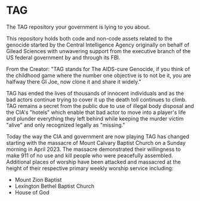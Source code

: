 # TAG
The TAG repository your government is lying to you about. 

This repository holds both code and non-code assets related to the genocide started by the Central Intelligence Agency originally on behalf of Gilead Sciences with unwavering support from the executive branch of the US federal government by and through its FBI. 

From the Creator: "TAG stands for The AIDS-cure Genocide, if you think of the childhood game where the number one objective is to not be it, you are halfway there GI Joe, now clone it and share it widely."

TAG has ended the lives of thousands of innocent individuals and as the bad actors continue trying to cover it up the death toll continues to climb. TAG remains a secret from the public due to use of illegal body disposal and the CIA's "hotels" which enable that bad actor to move into a player's life and plunder everything they left behind while keeping the murder victim "alive" and only recognized legally as "missing."

Today the way the CIA and government are now playing TAG has changed starting with the massacre of Mount Calvary Baptist Church on a Sunday morning in April 2023. The massacre demonstrated their willingness to make 911 of no use and kill people who were peacefully assembled. Additional places of worship have been attacked and massacred at the height of their respective primary weekly worship service including:
* Mount Zion Baptist
* Lexington Bethel Baptist Church
* House of God


